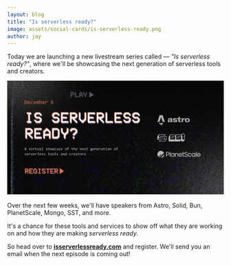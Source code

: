 ```yaml
---
layout: blog
title: "Is serverless ready?"
image: assets/social-cards/is-serverless-ready.png
author: jay
---
```


Today we are launching a new livestream series called — _"Is serverless ready?"_, where we'll be showcasing the next generation of serverless tools and creators.

[![Is serverless ready?](/assets/social-cards/is-serverless-ready.png)](https://isserverlessready.com)

Over the next few weeks, we'll have speakers from Astro, Solid, Bun, PlanetScale, Mongo, SST, and more.

It's a chance for these tools and services to show off what they are working on and how they are making _serverless ready_.

So head over to [**isserverlessready.com**](https://isserverlessready.com) and register. We'll send you an email when the next episode is coming out!
